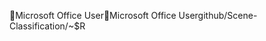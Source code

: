 Microsoft Office User                                 M i c r o s o f t   O f f i c e   U s e r   g i t h u b / S c e n e - C l a s s i f i c a t i o n / ~ $ R 